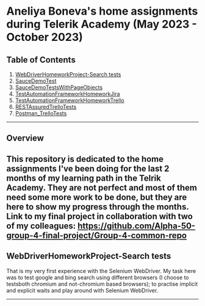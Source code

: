 # Aneliya Boneva's home assignments during Telerik Academy (May 2023 - October 2023)

## Table of Contents
1. [WebDriverHomeworkProject-Search tests](#WebDriverHomeworkProject-Searchtests)
2. [SauceDemoTest](#SauceDemoTest)
3. [SauceDemoTestsWithPageObjects](#SauceDemoTestsWithPageObjects)
4. [TestAutomationFrameworkHomeworkJira](#TestAutomationFrameworkHomeworkJira)
5. [TestAutomationFrameworkHomeworkTrello](#TestAutomationFrameworkHomeworkTrello)
6. [RESTAssuredTrelloTests](#RESTAssuredTrelloTests)
7. [Postman_TrelloTests](#Postman_TrelloTests)

---

## Overview
This repository is dedicated to the home assignments I've been doing for the last 2 months of my learning path in the Telrik Academy. They are not perfect and most of them need some more work to be done, but they are here to show my progress through the months.
Link to my final project in collaboration with two of my colleagues: https://github.com/Alpha-50-group-4-final-project/Group-4-common-repo 
---

## WebDriverHomeworkProject-Search tests
That is my very first experience with the Selenium WebDriver. My task here was to test google and bing search using different browsers (I choose to testsboth chromium and not-chromium based browsers); to practise implicit and explicit waits and play around with Selenium WebDriver.

---

## 


